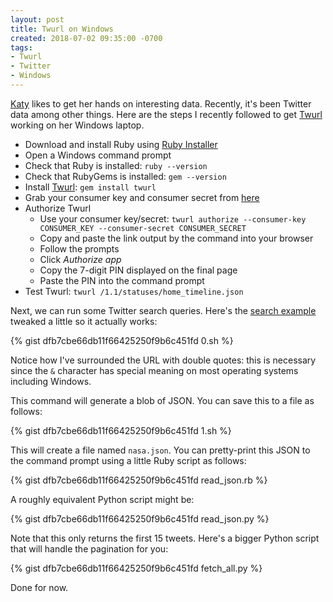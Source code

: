 ```yaml
---
layout: post
title: Twurl on Windows
created: 2018-07-02 09:35:00 -0700
tags:
- Twurl
- Twitter
- Windows
---
```

[Katy][bigredabacus] likes to get her hands on interesting data. Recently, it's been Twitter data among other things. Here are the steps I recently followed to get [Twurl][twurl] working on her Windows laptop.

* Download and install Ruby using [Ruby Installer][ruby-installer]
* Open a Windows command prompt
* Check that Ruby is installed: `ruby --version`
* Check that RubyGems is installed: `gem --version`
* Install [Twurl][twurl]: `gem install twurl`
* Grab your consumer key and consumer secret from [here][twitter-api-keys]
* Authorize Twurl
  * Use your consumer key/secret: `twurl authorize --consumer-key CONSUMER_KEY --consumer-secret CONSUMER_SECRET`
  * Copy and paste the link output by the command into your browser
  * Follow the prompts
  * Click _Authorize app_
  * Copy the 7-digit PIN displayed on the final page
  * Paste the PIN into the command prompt
* Test Twurl: `twurl /1.1/statuses/home_timeline.json`

Next, we can run some Twitter search queries. Here's the [search example][search-example] tweaked a little so it actually works:

{% gist dfb7cbe66db11f66425250f9b6c451fd 0.sh %}

Notice how I've surrounded the URL with double quotes: this is necessary since the `&` character has special meaning on most operating systems including Windows.

This command will generate a blob of JSON. You can save this to a file as follows:

{% gist dfb7cbe66db11f66425250f9b6c451fd 1.sh %}

This will create a file named `nasa.json`. You can pretty-print this JSON to the command prompt using a little Ruby script as follows:

{% gist dfb7cbe66db11f66425250f9b6c451fd read_json.rb %}

A roughly equivalent Python script might be:

{% gist dfb7cbe66db11f66425250f9b6c451fd read_json.py %}

Note that this only returns the first 15 tweets. Here's a bigger Python script that will handle the pagination for you:

{% gist dfb7cbe66db11f66425250f9b6c451fd fetch_all.py %}

Done for now.

[bigredabacus]: https://bigredabacus.com/
[ruby-installer]: https://github.com/oneclick/rubyinstaller2/releases/download/rubyinstaller-2.4.4-2/rubyinstaller-devkit-2.4.4-2-x64.exe
[search-example]: https://developer.twitter.com/en/docs/tweets/search/api-reference/get-search-tweets.html
[twitter-api-keys]: https://apps.twitter.com/app/15428470/keys
[twurl]: https://github.com/twitter/twurl
